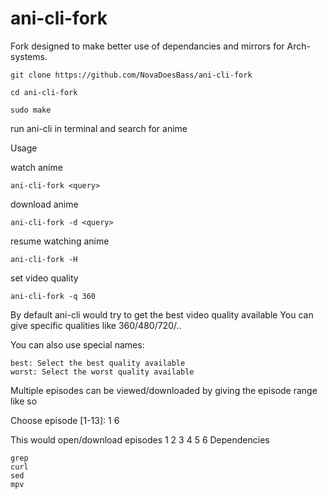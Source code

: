 # ani-cli-fork

Fork designed to make better use of dependancies and mirrors for Arch-systems. 

    git clone https://github.com/NovaDoesBass/ani-cli-fork

    cd ani-cli-fork

    sudo make

run ani-cli in terminal and search for anime 

Usage

watch anime

    ani-cli-fork <query>

download anime

    ani-cli-fork -d <query>

resume watching anime

    ani-cli-fork -H

set video quality

    ani-cli-fork -q 360

By default ani-cli would try to get the best video quality available
You can give specific qualities like 360/480/720/..

You can also use special names:

    best: Select the best quality available
    worst: Select the worst quality available

Multiple episodes can be viewed/downloaded by giving the episode range like so

Choose episode [1-13]: 1 6

This would open/download episodes 1 2 3 4 5 6
Dependencies

    grep
    curl
    sed
    mpv
